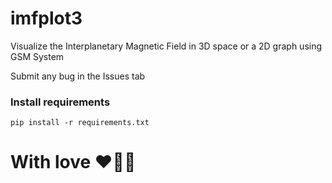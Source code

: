 # imfplot3
Visualize the Interplanetary Magnetic Field in 3D space or a 2D graph using GSM System

Submit any bug in the Issues tab

### Install requirements
```
pip install -r requirements.txt
```
# With love ❤️🏳️‍⚧️
